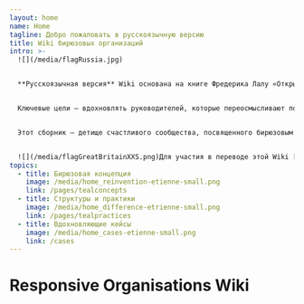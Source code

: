 ```yaml
---
layout: home
name: Home
tagline: Добро пожаловать в русскоязычную версию
title: Wiki бирюзовых организаций
intro: >-
  ![](/media/flagRussia.jpg)   


  **Русскоязычная версия** Wiki основана на книге Фредерика Лалу «Открывая организации будущего». 


  Ключевые цели — вдохновлять руководителей, которые переосмысливают подход в моделях управления организации, и служить практическим руководством для создания бирюзовых команд!


  Этот сборник — детище счастливого сообщества, посвященного бирюзовым организациям, появляющимся повсюду. Приглашаем [присоединиться к нам и внести вклад](/pages/how-can-you-contribute) в добавление практик и идей в Wiki.


  ![](/media/flagGreatBritainXXS.png)Для участия в переводе этой Wiki [нажмите сюда](/pages/translations) (на венгерском и испанском языках контент готов. На русском, китайском и французском в процессе).
topics:
  - title: Бирюзовая концепция
    image: /media/home_reinvention-etienne-small.png
    link: /pages/tealconcepts
  - title: Структуры и практики
    image: /media/home_difference-etrienne-small.png
    link: /pages/tealpractices
  - title: Вдохновляющие кейсы
    image: /media/home_cases-etienne-small.png
    link: /cases
---
```


# Responsive Organisations Wiki
